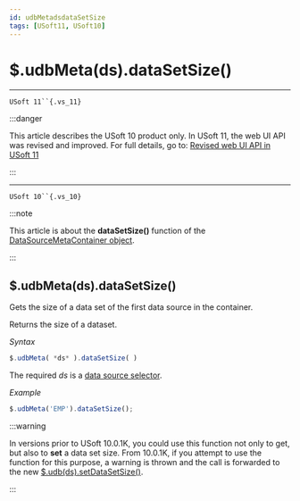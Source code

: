 ```yaml
---
id: udbMetadsdataSetSize
tags: [USoft11, USoft10]
---
```

# $.udbMeta(ds).dataSetSize()



----

`USoft 11``{.vs_11}`


:::danger

This article describes the USoft 10 product only.
In USoft 11, the web UI API was revised and improved. For full details, go to:
[Revised web UI API in USoft 11](/docs/Web_and_app_UIs/UDB_udb/Revised_web_UI_API_in_USoft_11.md)

:::

----

`USoft 10``{.vs_10}`


:::note

This article is about the **dataSetSize()** function of the [DataSourceMetaContainer object](/docs/Web_and_app_UIs/UDB_DataSourceMetaContainer).

:::

## **$.udbMeta(ds).dataSetSize()**

Gets the size of a data set of the first data source in the container.

Returns the size of a dataset.

*Syntax*

```js
$.udbMeta( *ds* ).dataSetSize( )
```

The required *ds* is a [data source selector](/docs/Web_and_app_UIs/UDB_DataSourceMetaContainer/UDB_DataSourceMetaContainer_object.md).

*Example*

```js
$.udbMeta('EMP').dataSetSize();
```


:::warning

In versions prior to USoft 10.0.1K, you could use this function not only to get, but also to **set** a data set size. From 10.0.1K, if you attempt to use the function for this purpose, a warning is thrown and the call is forwarded to the new [$.udb(ds).setDataSetSize()](/docs/Web_and_app_UIs/UDB_DataSourceContainer/udbdssetDataSetSize.md).

:::
